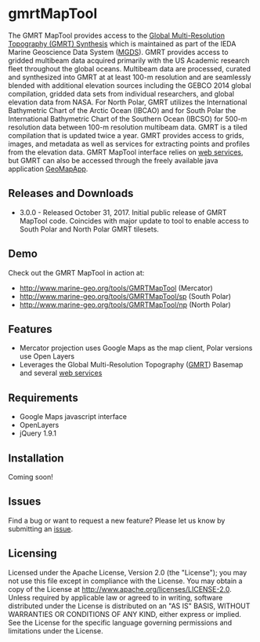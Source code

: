 # gmrtMapTool

The GMRT MapTool provides access to the [Global Multi-Resolution Topography (GMRT) Synthesis](http://gmrt.marine-geo.org) which is maintained as part of the IEDA Marine Geoscience Data System ([MGDS](http://www.marine-geo.org)).  GMRT provides access to gridded multibeam data acquired primarily with the US Academic research fleet throughout the global oceans. Multibeam data are processed, curated and synthesized into GMRT at at least 100-m resolution and are seamlessly blended with additional elevation sources including the GEBCO 2014 global compilation, gridded data sets from individual researchers, and global elevation data from NASA. For North Polar, GMRT utilizes the International Bathymetric Chart of the Arctic Ocean (IBCAO) and for South Polar the International Bathymetric Chart of the Southern Ocean (IBCSO) for 500-m resolution data between 100-m resolution multibeam data. GMRT is a tiled compilation that is updated twice a year. GMRT provides access to grids, images, and metadata as well as services for extracting points and profiles from the elevation data. GMRT MapTool interface relies on [web services](http://www.marine-geo.org/tools/web_services.php#gmrt), but GMRT can also be accessed through the freely available java application [GeoMapApp](http://www.geomapapp.org).

## Releases and Downloads

+ 3.0.0 - Released October 31, 2017. Initial public release of GMRT MapTool code.  Coincides with major update to tool to enable access to South Polar and North Polar GMRT tilesets.

## Demo

Check out the GMRT MapTool in action at: 
+ http://www.marine-geo.org/tools/GMRTMapTool (Mercator)
+ http://www.marine-geo.org/tools/GMRTMapTool/sp (South Polar)
+ http://www.marine-geo.org/tools/GMRTMapTool/np (North Polar)


## Features

+ Mercator projection uses Google Maps as the map client, Polar versions use Open Layers
+ Leverages the Global Multi-Resolution Topography ([GMRT](http://gmrt.marine-geo.org)) Basemap and several [web services](http://www.marine-geo.org/tools/web_services.php#gmrt)

## Requirements

+ Google Maps javascript interface
+ OpenLayers
+ jQuery 1.9.1

## Installation
Coming soon!


## Issues

Find a bug or want to request a new feature? Please let us know by submitting an [issue](https://github.com/mgds/GMRTMapTool/issues).

## Licensing

Licensed under the Apache License, Version 2.0 (the "License"); you may not use this file except in compliance with the License. You may obtain a copy of the License at http://www.apache.org/licenses/LICENSE-2.0. Unless required by applicable law or agreed to in writing, software distributed under the License is distributed on an "AS IS" BASIS, WITHOUT WARRANTIES OR CONDITIONS OF ANY KIND, either express or implied. See the License for the specific language governing permissions and limitations under the License.
